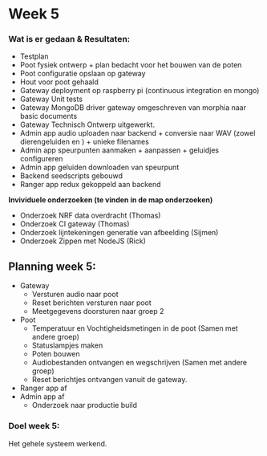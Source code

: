 # Week 5

### Wat is er gedaan & Resultaten:
- Testplan
- Poot fysiek ontwerp + plan bedacht voor het bouwen van de poten
- Poot configuratie opslaan op gateway
- Hout voor poot gehaald
- Gateway deployment op raspberry pi (continuous integration en mongo)
- Gateway Unit tests 
- Gateway MongoDB driver gateway omgeschreven van morphia naar basic documents
- Gateway Technisch Ontwerp uitgewerkt. 
- Admin app audio uploaden naar backend + conversie naar WAV (zowel dierengeluiden en ) + unieke filenames
- Admin app speurpunten aanmaken + aanpassen + geluidjes configureren 
- Admin app geluiden downloaden van speurpunt
- Backend seedscripts gebouwd
- Ranger app redux gekoppeld aan backend 

**Invividuele onderzoeken (te vinden in de map onderzoeken)**
- Onderzoek NRF data overdracht (Thomas)
- Onderzoek CI gateway (Thomas)
- Onderzoek lijntekeningen generatie van afbeelding (Sijmen)
- Onderzoek Zippen met NodeJS (Rick)

## Planning week 5:
- Gateway
  - Versturen audio naar poot
  - Reset berichten versturen naar poot
  - Meetgegevens doorsturen naar groep 2
- Poot
  - Temperatuur en Vochtigheidsmetingen in de poot (Samen met andere groep)
  - Statuslampjes maken
  - Poten bouwen
  - Audiobestanden ontvangen en wegschrijven (Samen met andere groep)
  - Reset berichtjes ontvangen vanuit de gateway.
- Ranger app af
- Admin app af
  - Onderzoek naar productie build


### Doel week 5:
Het gehele systeem werkend.
